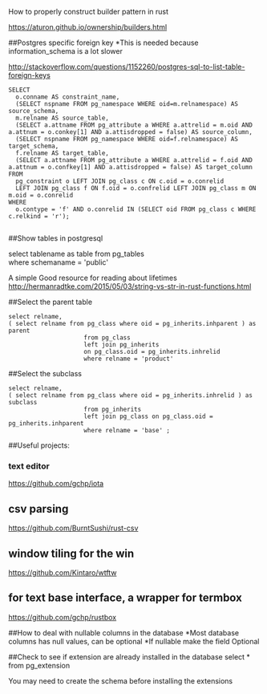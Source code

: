 How to properly construct builder pattern in rust

https://aturon.github.io/ownership/builders.html


##Postgres specific foreign key
*This is needed because information_schema is a lot slower

http://stackoverflow.com/questions/1152260/postgres-sql-to-list-table-foreign-keys
```
SELECT
  o.conname AS constraint_name,
  (SELECT nspname FROM pg_namespace WHERE oid=m.relnamespace) AS source_schema,
  m.relname AS source_table,
  (SELECT a.attname FROM pg_attribute a WHERE a.attrelid = m.oid AND a.attnum = o.conkey[1] AND a.attisdropped = false) AS source_column,
  (SELECT nspname FROM pg_namespace WHERE oid=f.relnamespace) AS target_schema,
  f.relname AS target_table,
  (SELECT a.attname FROM pg_attribute a WHERE a.attrelid = f.oid AND a.attnum = o.confkey[1] AND a.attisdropped = false) AS target_column
FROM
  pg_constraint o LEFT JOIN pg_class c ON c.oid = o.conrelid
  LEFT JOIN pg_class f ON f.oid = o.confrelid LEFT JOIN pg_class m ON m.oid = o.conrelid
WHERE
  o.contype = 'f' AND o.conrelid IN (SELECT oid FROM pg_class c WHERE c.relkind = 'r');
 
```  
  
##Show tables in postgresql

select 
  tablename as table 
from 
  pg_tables  
where schemaname = 'public'


A simple Good resource for reading about lifetimes
http://hermanradtke.com/2015/05/03/string-vs-str-in-rust-functions.html


##Select the parent table
```
select relname,  
( select relname from pg_class where oid = pg_inherits.inhparent ) as parent 
					 from pg_class  
					 left join pg_inherits  
					 on pg_class.oid = pg_inherits.inhrelid 
					 where relname = 'product'
```


##Select the subclass

```
select relname, 
( select relname from pg_class where oid = pg_inherits.inhrelid ) as subclass 
					 from pg_inherits 
					 left join pg_class on pg_class.oid = pg_inherits.inhparent 
					 where relname = 'base' ;
```


##Useful projects:

### text editor
https://github.com/gchp/iota

## csv parsing
https://github.com/BurntSushi/rust-csv

## window tiling for the win
https://github.com/Kintaro/wtftw

## for text base interface, a wrapper for termbox

https://github.com/gchp/rustbox


##How to deal with nullable columns in the database
*Most database columns has null values, can be optional
*If nullable make the field Optional


##Check to see if extension are already installed in the database
select * from pg_extension

You may need to create the schema before installing the extensions

